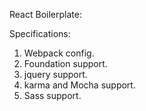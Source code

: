 React Boilerplate:

Specifications:

1. Webpack config.
2. Foundation support.
3. jquery support.
4. karma and Mocha support.
5. Sass support.
